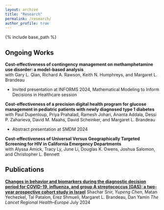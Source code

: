 ```yaml
---
layout: archive
title: "Research"
permalink: /research/
author_profile: true
---
```


{% include base_path %}

Ongoing Works
------
**Cost-effectiveness of contingency management on methamphetamine use disorder: a model-based analysis**  
with Gary L. Qian, Richard A. Rawson, Keith N. Humphreys, and Margaret L. Brandeau
- Invited presentation at INFORMS 2024, Mathematical Modeling to Inform Decisions in Healthcare session

**Cost-effectiveness of a precision digital health program for glucose management in pediatric patients with newly diagnosed type 1 diabetes**  
with Paul Dupenloup, Priya Prahalad, Ramesh Johari, Ananta Addala, Dessi P. Zaharieva, David M. Maahs, David Scheinker, and Margaret L. Brandeau
- Abstract presentation at SMDM 2024

**Cost-effectiveness of Universal Versus Geographically Targeted Screening for HIV in California Emergency Departments**  
with Alyssa Amick, Tracy Ly, June Li, Douglas K. Owens,  Joshua Salomon, and Christopher L. Bennett


Publications
------
**[Changes in behavior and biomarkers during the diagnostic decision period for COVID-19, influenza, and group A streptococcus (GAS): a two-year prospective cohort study in Israel](https://www.thelancet.com/journals/lanepe/article/PIIS2666-7762(24)00101-7/fulltext)** 
Shachar Snir, *Yupeng Chen*, Matan Yechezkel, Tal Patalon, Erez Shmueli, Margaret L. Brandeau, Dan Yamin
*The Lancet Regional Health–Europe* July 2024
